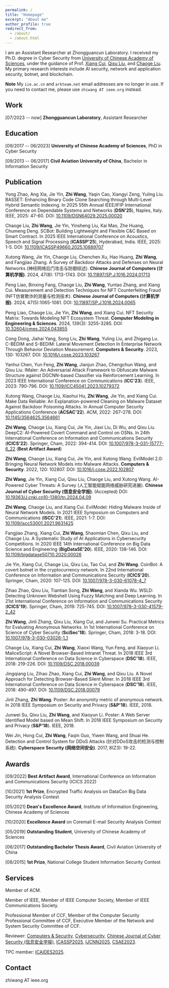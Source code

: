 ```yaml
---
permalink: /
title: "Homepage"
excerpt: "About me"
author_profile: true
redirect_from: 
  - /about/
  - /about.html
---
```


I am an Assistant Researcher at Zhongguancun Laboratory. I received my Ph.D. degree in Cyber Security from [University of Chinese Academy of Sciences](https://english.ucas.ac.cn/), under the guidance of Prof. [Xiang Cui](https://people.ucas.ac.cn/~0040784), [Qixu Liu](https://people.ucas.ac.cn/~liuqixu), and [Chaoge Liu](https://people.ucas.ac.cn/~liuchaoge). 
My primary research interests include AI security, network and application security, botnet, and blockchain. 

**Note** My `iie.ac.cn` and `arkteam.net` email addresses are no longer in use. If you need to contact me, please use `zhiwang AT ieee.org` instead.

Work
---
\[07/2023 -- now\] **Zhongguancun Laboratory**, Assistant Researcher


Education
---

\[09/2017 -- 06/2023\] **University of Chinese Academy of Sciences**, PhD in Cyber Security

\[09/2013 -- 06/2017\] **Civil Aviation University of China**, Bachelor in Information Security


Publication 
---

Yong Zhao, Ang Xia, Jie Yin, **Zhi Wang**, Yaqin Cao, Xiangyi Zeng, Yuling Liu. BASSET: Enhancing Binary Code Clone Searching through Multi-Level Hybrid Semantic Indexing. In 2025 55th Annual IEEE/IFIP International Conference on Dependable Systems and Networks (**DSN'25**), Naples, Italy. IEEE, 2025: 47-60. DOI: [10.1109/DSN64029.2025.00020](https://doi.org/10.1109/DSN64029.2025.00020)

Chaoge Liu, **Zhi Wang**, Jie Yin, Yinsheng Liu, Kai Mao, Zhe Huang, Chumeng Deng. SCBot: Building Lightweight and Flexible C&C Based on Smart Contract. In 2025 IEEE International Conference on Acoustics, Speech and Signal Processing (**ICASSP'25**), Hyderabad, India. IEEE, 2025: 1-5. DOI: [10.1109/ICASSP49660.2025.10889707](https://doi.org/10.1109/ICASSP49660.2025.10889707)

Xutong Wang, Jie Yin, Chaoge Liu, Chenchen Xu, Hao Huang, **Zhi Wang**, and Fangjiao Zhang. A Survey of Backdoor Attacks and Defenses on Neural Networks (神经网络后门攻击与防御综述). **Chinese Journal of Computers (计算机学报)**. 2024, 47(8): 1713-1743. DOI: [10.11897/SP.J.1016.2024.01713](http://cjc.ict.ac.cn/online/onlinepaper/wxt-2024729175456.pdf)

Peng Liao, Binxing Fang, Chaoge Liu, **Zhi Wang**, Yuntao Zhang, and Xiang Cui. Measurement and Detection Techniques for NFT Counterfeiting Fraud (NFT仿冒欺诈的测量与检测技术). **Chinese Journal of Computers (计算机学报)**. 2024, 47(5):1065-1081. DOI: [10.11897/SP.J.1016.2024.0065](http://cjc.ict.ac.cn/online/onlinepaper/lp-202458160556.pdf)

Peng Liao, Chaoge Liu, Jie Yin, **Zhi Wang**, and Xiang Cui. NFT Security Matrix: Towards Modeling NFT Ecosystem Threat. **Computer Modeling in Engineering & Sciences**. 2024, 139(3): 3255-3285. DOI: [10.32604/cmes.2024.043855](https://10.32604/cmes.2024.043855)

Cong Dong, Jiahai Yang, Song Liu, **Zhi Wang**, Yuling Liu, and Zhigang Lu. C-BEDIM and S-BEDIM: Lateral Movement Detection In Enterprise Network Through Behavior Deviation Measurement. **Computers & Security**. 2023, 130: 103267. DOI: [10.1016/j.cose.2023.103267](https://doi.org/10.1016/j.cose.2023.103267)

Yanhui Chen, Yun Feng, **Zhi Wang**, Jianjun Zhao, Chengchun Wang, and Qixu Liu. IMaler: An Adversarial Attack Framework to Obfuscate Malware Structure against DGCNN-based Classifier via Reinforcement Learning. In 2023 IEEE International Conference on Communications (**ICC'23**). IEEE, 2023: 790-796. DOI: [10.1109/ICC45041.2023.10279372](https://doi.org/10.1109/ICC45041.2023.10279372)

Xutong Wang, Chaoge Liu, Xiaohui Hu, **Zhi Wang**, Jie Yin, and Xiang Cui. Make Data Reliable: An Explanation-powered Cleaning on Malware Dataset Against Backdoor Poisoning Attacks. In Annual Computer Security Applications Conference (**ACSAC'22**). ACM, 2022: 267–278. DOI: [10.1145/3564625.3564661](https://doi.org/10.1145/3564625.3564661)

**Zhi Wang**, Chaoge Liu, Xiang Cui, Jie Yin, Jiaxi Liu, Di Wu, and Qixu Liu. DeepC2: AI-Powered Covert Command and Control on OSNs. In 24th International Conference on Information and Communications Security (**ICICS'22**). Springer, Cham, 2022: 394-414. DOI: [10.1007/978-3-031-15777-6_22](https://doi.org/10.1007/978-3-031-15777-6_22) (**Best Artifact Award**)

**Zhi Wang**, Chaoge Liu, Xiang Cui, Jie Yin, and Xutong Wang. EvilModel 2.0: Bringing Neural Network Models into Malware Attacks. **Computers & Security**. 2022, 120: 102807. DOI: [10.1016/j.cose.2022.102807](https://doi.org/10.1016/j.cose.2022.102807) 

**Zhi Wang**, Jie Yin, Xiang Cui, Qixu Liu, Chaoge Liu, and Xutong Wang. AI-Powered Cyber Threats: A Survey (人工智能赋能网络威胁研究进展). **Chinese Journal of Cyber Security (信息安全学报)**. (Accepted) DOI: [10.19363/J.cnki.cn10-1380/tn.2024.04.09](https://jcs.iie.ac.cn/xxaqxb/ch/reader/view_abstract.aspx?doi=10.19363/J.cnki.cn10-1380/tn.2024.04.09)

**Zhi Wang**, Chaoge Liu, and Xiang Cui. EvilModel: Hiding Malware Inside of Neural Network Models. In 2021 IEEE Symposium on Computers and Communications (**ISCC'21**). IEEE, 2021: 1-7. DOI: [10.1109/iscc53001.2021.9631425](https://doi.org/10.1109/iscc53001.2021.9631425) 

Fangjiao Zhang, Xiang Cui, **Zhi Wang**, Shaomian Chen, Qixu Liu, and Chaoge Liu. A Systematic Study of AI Applications in Cybersecurity Competitions. In 2020 IEEE 14th International Conference on Big Data Science and Engineering (**BigDataSE'20**). IEEE, 2020: 138-146. DOI: [10.1109/bigdatase50710.2020.00026](https://doi.org/10.1109/bigdatase50710.2020.00026)

Jie Yin, Xiang Cui, Chaoge Liu, Qixu Liu, Tao Cui, and **Zhi Wang**. CoinBot: A covert botnet in the cryptocurrency network. In 22nd International Conference on Information and Communications Security (**ICICS'20**). Springer, Cham, 2020: 107-125. DOI: [10.1007/978-3-030-61078-4_7](https://doi.org/10.1007/978-3-030-61078-4_7)

Zihao Zhao, Qixu Liu, Tiantian Song, **Zhi Wang**, and Xianda Wu. WSLD: Detecting Unknown Webshell Using Fuzzy Matching and Deep Learning. In 21st International Conference on Information and Communications Security (**ICICS'19**). Springer, Cham, 2019: 725-745. DOI: [10.1007/978-3-030-41579-2_42](https://doi.org/10.1007/978-3-030-41579-2_42)

**Zhi Wang**, Jinli Zhang, Qixu Liu, Xiang Cui, and Junwei Su. Practical Metrics for Evaluating Anonymous Networks. In 1st International Conference on Science of Cyber Security (**SciSec'18**). Springer, Cham, 2018: 3-18. DOI: [10.1007/978-3-030-03026-1_1](https://doi.org/10.1007/978-3-030-03026-1_1)

Chaoge Liu, Xiang Cui, **Zhi Wang**, Xiaoxi Wang, Yun Feng, and Xiaoyun Li. MaliceScript: A Novel Browser-Based Intranet Threat. In 2018 IEEE 3rd International Conference on Data Science in Cyberspace (**DSC'18**). IEEE, 2018: 219-226. DOI: [10.1109/DSC.2018.00039](https://doi.org/10.1109/DSC.2018.00039)

Jingqiang Liu, Zihao Zhao, Xiang Cui, **Zhi Wang**, and Qixu Liu. A Novel Approach for Detecting Browser-Based Silent Miner. In 2018 IEEE 3rd International Conference on Data Science in Cyberspace (**DSC'18**). IEEE, 2018: 490-497. DOI: [10.1109/DSC.2018.00079](https://doi.org/10.1109/DSC.2018.00079)

Jinli Zhang, **Zhi Wang**. Poster: An anonymity metric of anonymous network. In 2018 IEEE Symposium on Security and Privacy (**S&P'18**). IEEE, 2018. 

Junwei Su, Qixu Liu, **Zhi Wang**, and Xiaoyun Li. Poster: A Web Server Identified Model based on Mean Shift. In 2018 IEEE Symposium on Security and Privacy (**S&P'18**). IEEE, 2018. 

Wei Jin, Hong Cui, **Zhi Wang**, Faqin Guo, Yiwen Wang, and Shuai He. Detection and Control System for DDoS Attacks (针对DDoS攻击的检测与控制系统). **Cyberspace Security (网络空间安全)**. 2017, 8(Z3): 19-22.


Awards
---

\[09/2022\] **Best Artifact Award**, International Conference on Information and Communications Security (ICICS 2022) 

\[10/2021\] **1st Prize**, Encrypted Traffic Analysis on DataCon Big Data Security Analysis Contest 

\[05/2021\] **Dean's Excellence Award**, Institute of Information Engineering, Chinese Academy of Sciences 

\[10/2020\] **Excellence Award** on Coremail E-mail Security Analysis Contest 

\[05/2019\] **Outstanding Student**, University of Chinese Academy of Sciences 

\[06/2017\] **Outstanding Bachelor Thesis Award**, Civil Aviation University of China 

\[08/2015\] **1st Prize**, National College Student Information Security Contest 

Services
---

Member of ACM.

Member of IEEE, Member of IEEE Computer Society, Member of IEEE Communications Society.

Professional Member of CCF, Member of the Computer Security Professional Committee of CCF, Executive Member of the Network and System Security Committee of CCF.

Reviewer: [Computers & Security](https://www.sciencedirect.com/journal/computers-and-security), [Cybersecurity](https://cybersecurity.springeropen.com/), [Chinese Journal of Cyber Security (信息安全学报)](https://jcs.iie.ac.cn/xxaqxb/ch/index.aspx), [ICASSP2025](https://2025.ieeeicassp.org/), [IJCNN2025](https://2025.ijcnn.org/), [CSAE2023](http://www.csaeconf.org/).

TPC member: [ICAIDES2025](https://icaides.untar.ac.id/).

Contact 
---
zhiwang AT ieee.org
